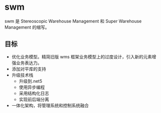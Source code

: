 # swm

swm 是 Stereoscopic Warehouse Management 和 Super Warehouse Management 的缩写。

## 目标

* 优化业务模型。精简旧版 wms 框架业务模型上的过度设计，引入新的元素增强业务表达力。
* 添加对平库的支持
* 升级技术栈
  * 升级到.net5
  * 使用异步编程
  * 采用结构化日志
  * 实现前后端分离
* 一体化架构，将管理系统和控制系统融合
